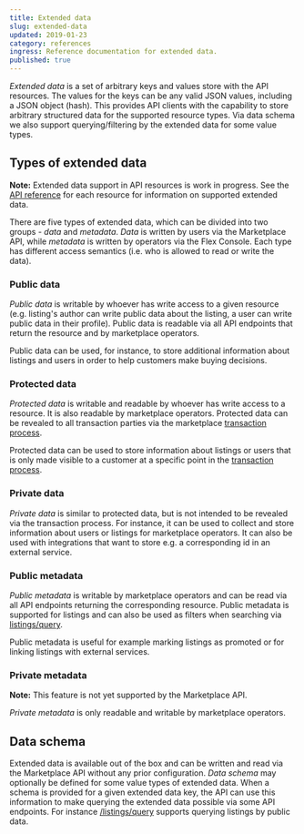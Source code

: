 ```yaml
---
title: Extended data
slug: extended-data
updated: 2019-01-23
category: references
ingress: Reference documentation for extended data.
published: true
---
```


_Extended data_ is a set of arbitrary keys and values store with the API
resources. The values for the keys can be any valid JSON values, including a
JSON object (hash). This provides API clients with the capability to store
arbitrary structured data for the supported resource types. Via data schema we
also support querying/filtering by the extended data for some value types.

## Types of extended data

**Note:** Extended data support in API resources is work in progress. See the
[API reference](/references/api/) for each resource for information on supported
extended data.

There are five types of extended data, which can be divided into two groups -
_data_ and _metadata_. _Data_ is written by users via the Marketplace API, while
_metadata_ is written by operators via the Flex Console. Each type has different
access semantics (i.e. who is allowed to read or write the data).

### Public data

_Public data_ is writable by whoever has write access to a given resource (e.g.
listing's author can write public data about the listing, a user can write
public data in their profile). Public data is readable via all API endpoints
that return the resource and by marketplace operators.

Public data can be used, for instance, to store additional information about
listings and users in order to help customers make buying decisions.

### Protected data

_Protected data_ is writable and readable by whoever has write access to a
resource. It is also readable by marketplace operators. Protected data can be
revealed to all transaction parties via the marketplace
[transaction process](https://flex-docs.sharetribe.com/transaction-engine.html).

Protected data can be used to store information about listings or users that is
only made visible to a customer at a specific point in the
[transaction process](https://flex-docs.sharetribe.com/transaction-engine.html).

### Private data

_Private data_ is similar to protected data, but is not intended to be revealed
via the transaction process. For instance, it can be used to collect and store
information about users or listings for marketplace operators. It can also be
used with integrations that want to store e.g. a corresponding id in an external
service.

### Public metadata

_Public metadata_ is writable by marketplace operators and can be read via all
API endpoints returning the corresponding resource. Public metadata is supported
for listings and can also be used as filters when searching via
[listings/query](https://flex-docs.sharetribe.com/#query-listings).

Public metadata is useful for example marking listings as promoted or for
linking listings with external services.

### Private metadata

**Note:** This feature is not yet supported by the Marketplace API.

_Private metadata_ is only readable and writable by marketplace operators.

## Data schema

Extended data is available out of the box and can be written and read via the
Marketplace API without any prior configuration. _Data schema_ may optionally be
defined for some value types of extended data. When a schema is provided for a
given extended data key, the API can use this information to make querying the
extended data possible via some API endpoints. For instance
[/listings/query](https://flex-docs.sharetribe.com/#query-listings) supports
querying listings by public data.
